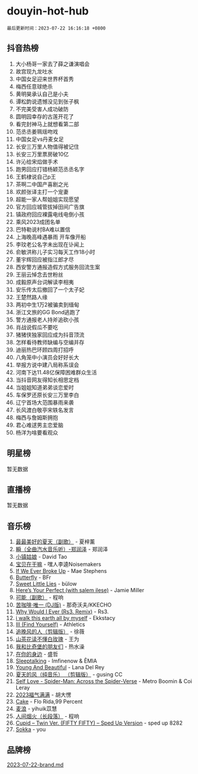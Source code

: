 # douyin-hot-hub

`最后更新时间：2023-07-22 16:16:18 +0800`

## 抖音热榜

1. 大小杨哥一家去了薛之谦演唱会
1. 故宫现九龙吐水
1. 中国女足迎来世界杯首秀
1. 梅西任意球绝杀
1. 黄明昊承认自己是小夫
1. 谭松韵说遗憾没见到张子枫
1. 不完美受害人成功破防
1. 圆明园幸存的古莲开花了
1. 看完封神马上就想看第二部
1. 范丞丞姜珮瑶吻戏
1. 中国女足vs丹麦女足
1. 长安三万里人物值得被记住
1. 长安三万里票房破10亿
1. 许沁给宋焰做手术
1. 跑男回应打错杨颖范丞丞名字
1. 王鹤棣说自己p王
1. 茶啊二中国产喜剧之光
1. 欢颜张译主打一个宠妻
1. 超能一家人帮姐姐实现愿望
1. 官方回应城管拔掉田间广告旗
1. 镇政府回应裸露电线电倒小孩
1. 乘风2023成团名单
1. 巴特勒说村BA难以置信
1. 上海晚高峰遇暴雨 开车像开船
1. 李玟老公名字未出现在讣闻上
1. 俞敏洪称儿子实习每天工作18小时
1. 董宇辉回应被指江郎才尽
1. 西安警方通报造假方式服务回流生案
1. 王丽云悼念去世粉丝
1. 成毅原声台词解读李相夷
1. 安乐传太后撤回了一个太子妃
1. 王楚然路人缘
1. 两初中生1万2被骗卖到缅甸
1. 浙江文旅的GG Bond逃跑了
1. 警方通报老人持斧追砍小孩
1. 肖战说假瓜不要吃
1. 猪猪侠独家回应成为抖音顶流
1. 怎样看待教师缺编与空编并存
1. 迪丽热巴环顾四周打招呼
1. 八角笼中小演员会好好长大
1. 举报方说中建八局称系误会
1. 河南下达11.48亿保障困难群众生活
1. 当抖音网友得知长相思定档
1. 当姐姐知道弟弟谈恋爱时
1. 车保罗还原长安三万里李白
1. 辽宁首场大范围暴雨来袭
1. 长风渡白敬亭宋轶名发言
1. 梅西与詹姆斯拥抱
1. 君心难逑男主恋爱脑
1. 杨洋为啥要看观众

## 明星榜

暂无数据

## 直播榜

暂无数据

## 音乐榜

1. [最最美好的夏天（副歌）](https://sf6-cdn-tos.douyinstatic.com/obj/tos-cn-ve-2774/o4FMghDLZkPIkCutdrsXlbTHcaZztBfeCp9AFS) - 夏梓薰
1. [瞬（全曲汽水音乐听）-郑润泽](https://sf6-cdn-tos.douyinstatic.com/obj/tos-cn-ve-2774/o4Vb9eJZClCZTnRQYy0BRSeHGrDtrkrQgIBvQt) - 郑润泽
1. [小镇姑娘](https://sf6-cdn-tos.douyinstatic.com/obj/tos-cn-ve-2774/1ee4fa49917d4e9e8f06512cc6e778d9) - David Tao
1. [宝贝在干嘛](https://sf6-cdn-tos.douyinstatic.com/obj/tos-cn-ve-2774/okW4hBCfJI5B2ZEgTCtikhMW7IafzNrBQIYkpJ) - 嘿人李逵Noisemakers
1. [If We Ever Broke Up](https://sf3-cdn-tos.douyinstatic.com/obj/tos-cn-ve-2774/o8onj5HDk0ImtBmO0URBfeyCDXQJMYkQ1gb8Zy) - Mae Stephens
1. [Butterfly](https://sf6-cdn-tos.douyinstatic.com/obj/tos-cn-ve-2774/oIw3zNLcWhUhUDWqtQxQfAx6IXsSBzbyCg7CM0) - BFr
1. [Sweet Little Lies](https://sf6-cdn-tos.douyinstatic.com/obj/tos-cn-ve-2774/cebdd23e942a452c84c197b17c22ac7a) - bülow
1. [Here’s Your Perfect (with salem ilese)](https://sf6-cdn-tos.douyinstatic.com/obj/tos-cn-ve-2774/076b1576c6c546598f803fe53da388a7) - Jamie Miller
1. [可能（副歌）](https://sf3-cdn-tos.douyinstatic.com/obj/tos-cn-ve-2774/cde1731888894259b333569393c2fb51) - 程响
1. [苦咖啡·唯一 (DJ版)](https://sf3-cdn-tos.douyinstatic.com/obj/tos-cn-ve-2774/oohZWXUzNXlh9bzpBgNUfJCQHGILwWgDBaejQt) - 那奇沃夫/KKECHO
1. [Why Would I Ever (Rs3. Remix)](https://sf3-cdn-tos.douyinstatic.com/obj/tos-cn-ve-2774/oQNX0xZhO8IXeCRjCJQUZzkfQNLi2ItDAzEBgz) - Rs3.
1. [i walk this earth all by myself](https://sf6-cdn-tos.douyinstatic.com/obj/tos-cn-ve-2774/c751e38547b548b389ff6e1b9203b1de) - Ekkstacy
1. [III (Find Yourself)](https://sf3-cdn-tos.douyinstatic.com/obj/tos-cn-ve-2774/3b9e482a6da74de29fd5e2440e4373b4) - Athletics
1. [追晚风的人（剪辑版）](https://sf6-cdn-tos.douyinstatic.com/obj/tos-cn-ve-2774/560835060af84ac29cd5c12e2a98f7eb) - 徐薇
1. [山茶花读不懂白玫瑰](https://sf3-cdn-tos.douyinstatic.com/obj/tos-cn-ve-2774/osfn8B7DktrRHEPJgPCfDbw7QDQEkwC16BxZg9) - 王为
1. [我和比奇堡的朋友们](https://sf3-cdn-tos.douyinstatic.com/obj/tos-cn-ve-2774/f0505db981ea4a6d91453a15924a82aa) - 热水澡
1. [在你的身边](https://sf3-cdn-tos.douyinstatic.com/obj/tos-cn-ve-2774/9dce2ee6c9f84c17a6d68458730d7ae8) - 盛哲
1. [Sleeptalking](https://sf3-cdn-tos.douyinstatic.com/obj/tos-cn-ve-2774/f23bc60230804ede98a163e1926e0857) - Imfinenow & ÊMIA
1. [Young And Beautiful](https://sf3-cdn-tos.douyinstatic.com/obj/tos-cn-ve-2774/3ca6987c98c947768abb9cce3ee5530c) - Lana Del Rey
1. [夏天的风（纯音乐） （剪辑版）](https://sf6-cdn-tos.douyinstatic.com/obj/tos-cn-ve-2774/oUzLjBZZFQAoNRmGokEeD5zfQCObp6UeFAnTa6) - gusing CC
1. [Self Love - Spider-Man: Across the Spider-Verse](https://sf3-cdn-tos.douyinstatic.com/obj/tos-cn-ve-2774/o8YzagIFYnO2FNIznDQzpeeLfrdCVAbYDDaLoS) - Metro Boomin & Coi Leray
1. [2023福气满满](https://sf3-cdn-tos.douyinstatic.com/obj/tos-cn-ve-2774/ocebsi6kbCVkBMAcDJkqdZpBQMubYSQetK2gQn) - 胡大愣
1. [Cake](https://sf6-cdn-tos.douyinstatic.com/obj/tos-cn-ve-2774/3545db16eba4434c853ab891b2b752af) - Flo Rida,99 Percent
1. [麦浪](https://sf3-cdn-tos.douyinstatic.com/obj/tos-cn-ve-2774/872ff36b718445c6a3882ba18b546970) - yihuik苡慧
1. [人间烟火（长段落）](https://sf6-cdn-tos.douyinstatic.com/obj/tos-cn-ve-2774/eeb7f9f284d74db097f8341ace44bfa2) - 程响
1. [Cupid – Twin Ver. (FIFTY FIFTY) – Sped Up Version](https://sf6-cdn-tos.douyinstatic.com/obj/tos-cn-ve-2774/oMonQQ6t8nCfUnw44y8XBZkJytCgEBtWYebB2D) - sped up 8282
1. [Sokka](https://sf3-cdn-tos.douyinstatic.com/obj/tos-cn-ve-2774/b9c3e305c0474c898ce221c7aa498547) - you

## 品牌榜

[2023-07-22-brand.md](2023-07-22-brand.md)
